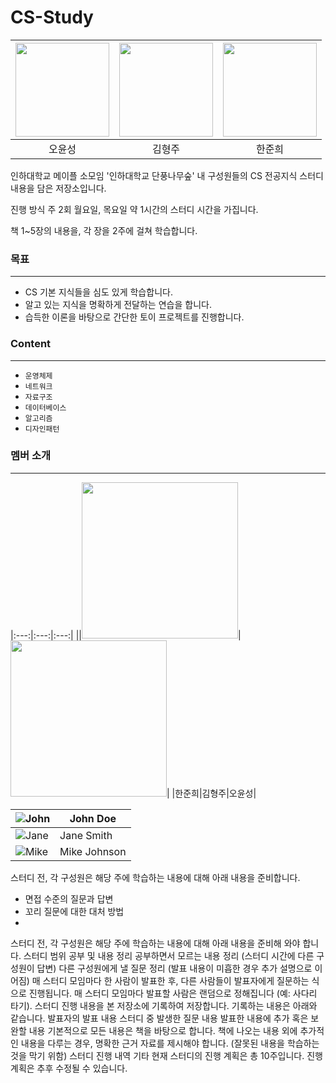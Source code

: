 # CS-Study


| <img src="https://github.com/Inha-CS-Study/CS-Study/assets/42116216/a75fe94e-2dd8-4806-bff4-cca69b767052" width="150" height="150"/> | <img src="https://github.com/Inha-CS-Study/CS-Study/assets/42116216/a75fe94e-2dd8-4806-bff4-cca69b767052" width="150" height="150"/> | <img src="https://github.com/Inha-CS-Study/CS-Study/assets/42116216/fa71d472-e804-4498-8b0c-b8b9a1904740" width="150" height="150"/> |
| :---: | :---: | :---: |
| 오윤성 | 김형주 | 한준희 |


인하대학교 메이플 소모임 '인하대학교 단풍나무숲' 내 구성원들의 CS 전공지식 스터디 내용을 담은 저장소입니다.

진행 방식
주 2회 월요일, 목요일 약 1시간의 스터디 시간을 가집니다.

책 1~5장의 내용을, 각 장을 2주에 걸쳐 학습합니다.

### 목표 
---
- CS 기본 지식들을 심도 있게 학습합니다.
- 알고 있는 지식을 명확하게 전달하는 연습을 합니다.
- 습득한 이론을 바탕으로 간단한 토이 프로젝트를 진행합니다.  

### Content 
--- 
- `운영체제`
- `네트워크`
- `자료구조`
- `데이터베이스`
- `알고리즘`
- `디자인패턴`


### 멤버 소개
---
|:---:|:---:|:---:|
||<img src="https://github.com/Inha-CS-Study/CS-Study/assets/42116216/fa71d472-e804-4498-8b0c-b8b9a1904740" width="250" height="250"/>|<img src="https://github.com/Inha-CS-Study/CS-Study/assets/42116216/fa71d472-e804-4498-8b0c-b8b9a1904740" width="250" height="250"/>|
|한준희|김형주|오윤성|

| ![John](https://example.com/john.jpg) | John Doe |
| --- | --- |
| ![Jane](https://example.com/jane.jpg) | Jane Smith |
| ![Mike](https://example.com/mike.jpg) | Mike Johnson |


스터디 전, 각 구성원은 해당 주에 학습하는 내용에 대해 아래 내용을 준비합니다. 
- 면접 수준의 질문과 답변
- 꼬리 질문에 대한 대처 방법
- 
   

스터디 전, 각 구성원은 해당 주에 학습하는 내용에 대해 아래 내용을 준비해 와야 합니다.
스터디 범위 공부 및 내용 정리
공부하면서 모르는 내용 정리 (스터디 시간에 다른 구성원이 답변)
다른 구성원에게 낼 질문 정리 (발표 내용이 미흡한 경우 추가 설명으로 이어짐)
매 스터디 모임마다 한 사람이 발표한 후, 다른 사람들이 발표자에게 질문하는 식으로 진행됩니다.
매 스터디 모임마다 발표할 사람은 랜덤으로 정해집니다 (예: 사다리 타기).
스터디 진행 내용을 본 저장소에 기록하여 저장합니다. 기록하는 내용은 아래와 같습니다.
발표자의 발표 내용
스터디 중 발생한 질문 내용
발표한 내용에 추가 혹은 보완할 내용
기본적으로 모든 내용은 책을 바탕으로 합니다. 책에 나오는 내용 외에 추가적인 내용을 다루는 경우, 명확한 근거 자료를 제시해야 합니다. (잘못된 내용을 학습하는 것을 막기 위함)
스터디 진행 내역
기타
현재 스터디의 진행 계획은 총 10주입니다. 진행 계획은 추후 수정될 수 있습니다.
